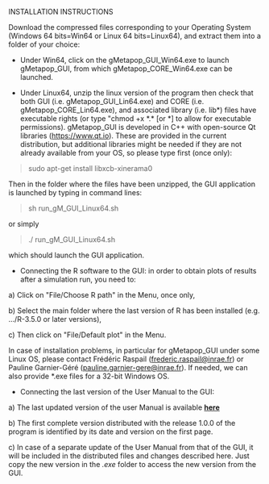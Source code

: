 INSTALLATION INSTRUCTIONS

Download the compressed files corresponding to your Operating System (Windows 64 bits=Win64 or Linux 64 bits=Linux64), and extract them into a folder of your choice:

* Under Win64, click on the gMetapop_GUI_Win64.exe to launch gMetapop_GUI, from which gMetapop_CORE_Win64.exe can be launched.

* Under Linux64, unzip the linux version of the program then check that both GUI (i.e. gMetapop_GUI_Lin64.exe) and CORE (i.e. gMetapop_CORE_Lin64.exe), and associated library (i.e. lib*) files have executable rights (or type "chmod +x  \*.\* [or  \*]  to allow for executable permissions). 
gMetapop_GUI is developed in C++ with open-source Qt libraries (https://www.qt.io). These are provided in the current distribution, but additional libraries might be needed if they are not already available from your OS, so please type first (once only): 
> sudo apt-get install libxcb-xinerama0

Then in the folder where the files have been unzipped, the GUI application is launched by typing in command lines:
> sh run_gM_GUI_Linux64.sh 

 or simply 
> ./ run_gM_GUI_Linux64.sh 

which should launch the GUI application. 

* Connecting the R software to the GUI: in order to obtain plots of results after a simulation run, you need to: 

a) Click on "File/Choose R path" in the Menu, once only, 

b) Select the main folder where the last version of R has been installed (e.g. .../R-3.5.0 or later versions), 

c) Then click on "File/Default plot" in the Menu.

In case of installation problems, in particular for gMetapop_GUI under some Linux OS, please contact Frédéric Raspail (frederic.raspail@inrae.fr) or Pauline Garnier-Géré (pauline.garnier-gere@inrae.fr). If needed, we can also provide \*.exe files for a 32-bit Windows OS. 

* Connecting the last version of the User Manual to the GUI: 

a) The last updated version of the user Manual is available **<A HREF="https://github.com/gMetapop/gMetapop/tree/master/3-User.Manual-ver.1.0.0"> here</A>**

b) The first complete version distributed with the release 1.0.0 of the program is identified by its date and version on the first page. 

c) In case of a separate update of the User Manual from that of the GUI, it will be included in the distributed files and changes described here. Just copy the new version in the *.exe* folder to access the new version from the GUI.  
